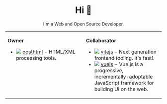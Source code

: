
<h1 align="center">Hi 👋</h1>

<p align="center"><span>I'm a Web and Open Source Developer.</span></p>

<table><tr> <td valign="top" width="50%">
	

**Owner**

<ul>
	<li>
		<img src="https://avatars.githubusercontent.com/u/13065692?s=24&v=4" align="top">
		<a href="https://github.com/posthtml" target="_blank">posthtml</a> - HTML/XML processing tools.
	</li>
</ul>
	
</td><td valign="top" width="50%" rowspan="2">

**Collaborator**
	
<ul>
	<li>
		<img src="https://avatars.githubusercontent.com/u/65625612?s=24&v=4" align="top">
		<a href="https://github.com/vitejs" target="_blank">vitejs</a> - Next generation frontend tooling. It's fast!.
	</li>
	<li>
		<img src="https://avatars.githubusercontent.com/u/6128107?s=24&v=4" align="top">
		<a href="https://github.com/vuejs" target="_blank">vuejs</a> - Vue.js is a progressive, incrementally-adoptable JavaScript framework for building UI on the web. 
	</li>
</ul>

</td></tr><tr></tr></table>

<!--
**Scrum/scrum** is a ✨ _special_ ✨ repository because its `README.md` (this file) appears on your GitHub profile.

Here are some ideas to get you started:

- 🔭 I’m currently working on ...
- 🌱 I’m currently learning ...
- 👯 I’m looking to collaborate on ...
- 🤔 I’m looking for help with ...
- 💬 Ask me about ...
- 📫 How to reach me: ...
- 😄 Pronouns: ...
- ⚡ Fun fact: ...
-->
